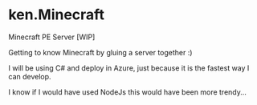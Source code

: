 # ken.Minecraft
Minecraft PE Server [WIP]

Getting to know Minecraft by gluing a server together :)

I will be using C# and deploy in Azure, just because it is the fastest way I can develop.

I know if I would have used NodeJs this would have been more trendy...

